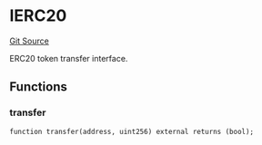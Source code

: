 # IERC20
[Git Source](https://github.com/NaniDAO/accounts/blob/02ab93bee68a899f7f84b457acff5201adfd6806/src/authority/Guard.sol)

ERC20 token transfer interface.


## Functions
### transfer


```solidity
function transfer(address, uint256) external returns (bool);
```

